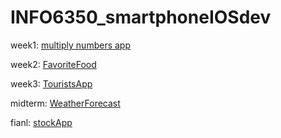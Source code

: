 # INFO6350_smartphoneIOSdev

week1: [multiply numbers app](https://github.com/Lesleyla/INFO6350_smartphoneIOSdev/tree/main/MultiplyNumbers)

week2: [FavoriteFood](https://github.com/Lesleyla/INFO6350_smartphoneIOSdev/tree/main/myFavoriteFood/FavoriteFood)

week3: [TouristsApp](https://github.com/Lesleyla/INFO6350_smartphoneIOSdev/tree/main/TouristApp)

midterm: [WeatherForecast](https://github.com/Lesleyla/INFO6350_smartphoneIOSdev/tree/main/WeatherForecast)

fianl: [stockApp](https://github.com/Lesleyla/INFO6350_smartphoneIOSdev/tree/main/stockApp)
